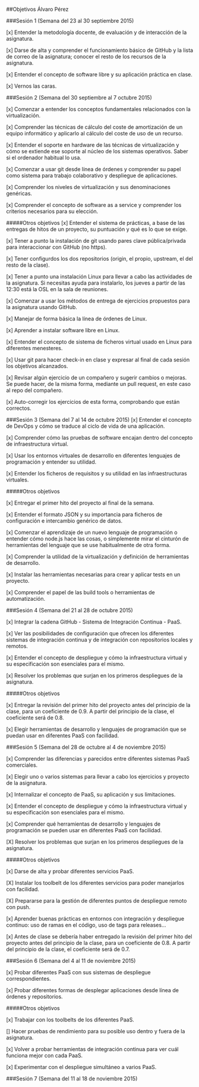##Objetivos Álvaro Pérez

###Sesión 1 (Semana del 23 al 30 septiembre 2015)

[x] Entender la metodología docente, de evaluación y de interacción de la asignatura.

[x] Darse de alta y comprender el funcionamiento básico de GitHub y la lista de correo de la asignatura; conocer el resto de los recursos de la asignatura.

[x] Entender el concepto de software libre y su aplicación práctica en clase.

[x] Vernos las caras.


###Sesión 2 (Semana del 30 septiembre al 7 octubre 2015)

[x] Comenzar a entender los conceptos fundamentales relacionados con la virtualización.

[x] Comprender las técnicas de cálculo del coste de amortización de un equipo informático y aplicarlo                    al cálculo del coste de uso de un recurso.

[x] Entender el soporte en hardware de las técnicas de virtualización y cómo se extiende ese soporte al núcleo de los sistemas operativos. Saber si el ordenador habitual lo usa.

[x] Comenzar a usar git desde línea de órdenes y comprender su papel como sistema para trabajo colaborativo y despliegue de aplicaciones.

[x] Comprender los niveles de virtualización y sus denominaciones genéricas.

[x] Comprender el concepto de software as a service y comprender los criterios necesarios para su elección.

#####Otros objetivos
[x] Entender el sistema de prácticas, a base de las entregas de hitos de un proyecto, su puntuación y qué es lo que se exige.
    
[x] Tener a punto la instalación de git usando pares clave pública/privada para interaccionar con GitHub (no https).

[x] Tener configurdos los dos repositorios (origin, el propio, upstream, el del resto de la clase).

[x] Tener a punto una instalación Linux para llevar a cabo las actividades de la asignatura. Si necesitas ayuda para instalarlo, los jueves a partir de las 12:30 está la OSL en la sala de reuniones.

[x] Comenzar a usar los métodos de entrega de ejercicios propuestos para la asignatura usando GitHub.

[x] Manejar de forma básica la línea de órdenes de Linux.

[x] Aprender a instalar software libre en Linux.

[x] Entender el concepto de sistema de ficheros virtual usado en Linux para diferentes menesteres.
    
[x] Usar git para hacer check-in en clase y expresar al final de cada sesión los objetivos alcanzados.

[x] Revisar algún ejercicio de un compañero y sugerir cambios o mejoras. Se puede hacer, de la misma forma, mediante un pull request, en este caso al repo del compañero.

[x] Auto-corregir los ejercicios de esta forma, comprobando que están correctos.


###Sesión 3 (Semana del 7 al 14 de octubre 2015)
[x] Entender el concepto de DevOps y cómo se traduce al ciclo de vida de una aplicación.

[x] Comprender cómo las pruebas de software encajan dentro del concepto de infraestructura virtual.

[x] Usar los entornos virtuales de desarrollo en diferentes lenguajes de programación y entender su utilidad.

[x] Entender los ficheros de requisitos y su utilidad en las infraestructuras virtuales.

#####Otros objetivos

[x] Entregar el primer hito del proyecto al final de la semana.

[x] Entender el formato JSON y su importancia para ficheros de configuración e intercambio genérico de datos.

[x] Comenzar el aprendizaje de un nuevo lenguaje de programación o entender cómo node.js hace las cosas, o simplemente mirar el cinturón de herramientas del lenguaje que se use habitualmente de otra forma.

[x] Comprender la utilidad de la virtualización y definición de herramientas de desarrollo.

[x] Instalar las herramientas necesarias para crear y aplicar tests en un proyecto.

[x] Comprender el papel de las build tools o herramientas de automatización.

###Sesión 4 (Semana del 21 al 28 de octubre 2015)

[x] Integrar la cadena GitHub - Sistema de Integración Continua - PaaS.
    
[x] Ver las posibilidades de configuración que ofrecen los diferentes sistemas de integración continua y de integración con repositorios locales y remotos.

[x] Entender el concepto de despliegue y cómo la infraestructura virtual y su especificación son esenciales para el mismo.

[x] Resolver los problemas que surjan en los primeros despliegues de la asignatura.

#####Otros objetivos

[x] Entregar la revisión del primer hito del proyecto antes del principio de la clase, para un coeficiente de 0.9. A partir del principio de la clase, el coeficiente será de 0.8.

[x] Elegir herramientas de desarrollo y lenguajes de programación que se puedan usar en diferentes PaaS con facilidad.

###Sesión 5 (Semana del 28 de octubre al 4 de noviembre 2015)

[x] Comprender las diferencias y parecidos entre diferentes sistemas PaaS comerciales.
    
[x] Elegir uno o varios sistemas para llevar a cabo los ejercicios y proyecto de la asignatura.
    
[x] Internalizar el concepto de PaaS, su aplicación y sus limitaciones.
    
[x] Entender el concepto de despliegue y cómo la infraestructura virtual y su especificación son esenciales para el mismo.

[x] Comprender qué herramientas de desarrollo y lenguajes de programación se pueden usar en diferentes PaaS con facilidad.
    
[X] Resolver los problemas que surjan en los primeros despliegues de la asignatura.

#####Otros objetivos

[x] Darse de alta y probar diferentes servicios PaaS.
    
[X] Instalar los toolbelt de los diferentes servicios para poder manejarlos con facilidad.
    
[X] Prepararse para la gestión de diferentes puntos de despliegue remoto con push.
    
[x] Aprender buenas prácticas en entornos con integración y despliegue continuo: uso de ramas en el código, uso de tags para releases...
    
[x] Antes de clase se debería haber entregado la revisión del primer hito del proyecto antes del principio de la clase, para un coeficiente de 0.8. A partir 	 del principio de la clase, el coeficiente será de 0.7.

###Sesión 6 (Semana del 4 al 11 de noviembre 2015)

[x] Probar diferentes PaaS con sus sistemas de despliegue correspondientes.

[x] Probar diferentes formas de desplegar aplicaciones desde línea de órdenes y repositorios.

#####Otros objetivos

[x] Trabajar con los toolbelts de los diferentes PaaS.
    
[] Hacer pruebas de rendimiento para su posible uso dentro y fuera de la asignatura.
    
[x] Volver a probar herramientas de integración continua para ver cuál funciona mejor con cada PaaS.
    
[x] Experimentar con el despliegue simultáneo a varios PaaS.

###Sesión 7 (Semana del 11 al 18 de noviembre 2015)






